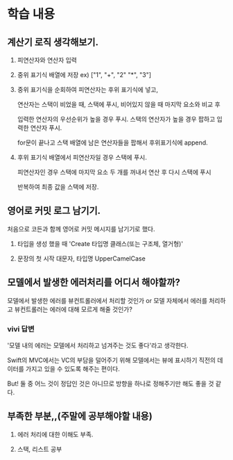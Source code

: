 # 학습 내용

## 계산기 로직 생각해보기.

1. 피연산자와 연산자 입력
2. 중위 표기식 배열에 저장 ex) ["1", "+", "2" "*", "3"]
3. 중위 표기식을 순회하여 피연산자는 후위 표기식에 넣고,

   연산자는 스택이 비었을 때, 스택에 푸시, 비어있지 않을 때 마지막 요소와 비교 후

   입력한 연산자의 우선순위가 높을 경우 푸시. 스택의 연산자가 높을 경우 팝하고 입력한 연산자 푸시.

   for문이 끝나고 스택 배열에 남은 연산자들을 팝해서 후위표기식에 append.

4. 후위 표기식 배열에서 피연산자일 경우 스택에 푸시.

   피연산자인 경우 스택에 마지막 요소 두 개를 꺼내서 연산 후 다시 스택에 푸시

   반복하여 최종 값을 스택에 저장.

## 영어로 커밋 로그 남기기.

처음으로 코든과 함께 영어로 커밋 메시지를 남기기로 했다.

1. 타입을 생성 했을 때 'Create 타입명 클래스(또는 구조체, 열거형)'

2. 문장의 첫 시작 대문자, 타입명 UpperCamelCase

## 모델에서 발생한 에러처리를 어디서 해야할까?

모델에서 발생한 에러를 뷰컨트롤러에서 처리할 것인가 or 모델 자체에서 에러를 처리하고 뷰컨트롤러는 에러에 대해 모르게 해줄 것인가?

### vivi 답변

'모델 내의 에러는 모델에서 처리하고 넘겨주는 것도 좋다'라고 생각한다.

Swift의 MVC에서는 VC의 부담을 덜어주기 위해 모델에서는 뷰에 표시하기 직전의 데이터를 가지고 있을 수 있도록 해주는 편이다.

But! 둘 중 어느 것이 정답인 것은 아니므로 방향을 하나로 정해주기만 해도 좋을 것 같다.

## 부족한 부분,,(주말에 공부해야할 내용)

1. 에러 처리에 대한 이해도 부족.

2. 스택, 리스트 공부
